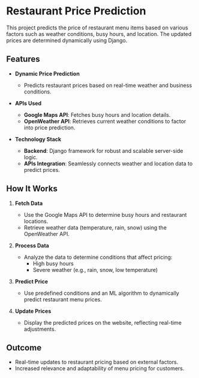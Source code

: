 # Restaurant Price Prediction

This project predicts the price of restaurant menu items based on various factors such as weather conditions, busy hours, and location. The updated prices are determined dynamically using Django.

## Features

- **Dynamic Price Prediction**

  - Predicts restaurant prices based on real-time weather and business conditions.

- **APIs Used**

  - **Google Maps API**: Fetches busy hours and location details.
  - **OpenWeather API**: Retrieves current weather conditions to factor into price prediction.

- **Technology Stack**
  - **Backend**: Django framework for robust and scalable server-side logic.
  - **APIs Integration**: Seamlessly connects weather and location data to predict prices.

## How It Works

1. **Fetch Data**

   - Use the Google Maps API to determine busy hours and restaurant locations.
   - Retrieve weather data (temperature, rain, snow) using the OpenWeather API.

2. **Process Data**

   - Analyze the data to determine conditions that affect pricing:
     - High busy hours
     - Severe weather (e.g., rain, snow, low temperature)

3. **Predict Price**

   - Use predefined conditions and an ML algorithm to dynamically predict restaurant menu prices.

4. **Update Prices**
   - Display the predicted prices on the website, reflecting real-time adjustments.

## Outcome

- Real-time updates to restaurant pricing based on external factors.
- Increased relevance and adaptability of menu pricing for customers.

